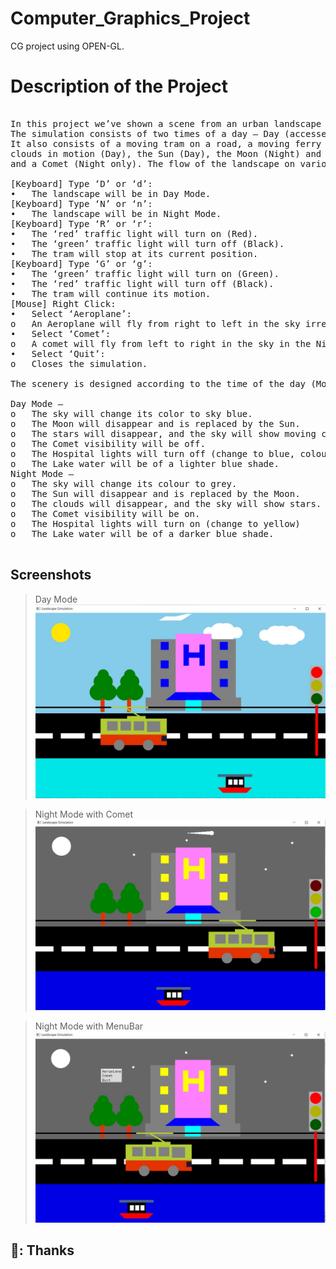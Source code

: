 # Computer_Graphics_Project
CG project using OPEN-GL.

# Description of the Project
<pre> 
In this project we’ve shown a scene from an urban landscape and simulate it using C++ and Open GL libraries.
The simulation consists of two times of a day – Day (accessed by the ‘D’ key on the keyboard) and Night (accessed by the ‘N’ key on the keyboard).
It also consists of a moving tram on a road, a moving ferry in the lake, a keyboard controllable traffic light, trees, some urban buildings (Hospital etc.),
clouds in motion (Day), the Sun (Day), the Moon (Night) and stars (Night). On a right click menu, we can also have Aeroplane going by 
and a Comet (Night only). The flow of the landscape on various inputs is given below – 

[Keyboard] Type ‘D’ or ‘d’:
•	The landscape will be in Day Mode.
[Keyboard] Type ‘N’ or ‘n’:
•	The landscape will be in Night Mode.
[Keyboard] Type ‘R’ or ‘r’:
•	The ‘red’ traffic light will turn on (Red).
•	The ‘green’ traffic light will turn off (Black).
•	The tram will stop at its current position.
[Keyboard] Type ‘G’ or ‘g’:
•	The ‘green’ traffic light will turn on (Green).
•	The ‘red’ traffic light will turn off (Black).
•	The tram will continue its motion.
[Mouse] Right Click:
•	Select ‘Aeroplane’:
o	An Aeroplane will fly from right to left in the sky irrespective of the time of the day.
•	Select ‘Comet’:
o	A comet will fly from left to right in the sky in the Night Mode only.
•	Select ‘Quit’:
o	Closes the simulation.

The scenery is designed according to the time of the day (Modes) which are described as follows – 

Day Mode – 
o	The sky will change its color to sky blue.
o	The Moon will disappear and is replaced by the Sun.
o	The stars will disappear, and the sky will show moving clouds.
o	The Comet visibility will be off.
o	The Hospital lights will turn off (change to blue, colour of the sky reflected from the glass)
o	The Lake water will be of a lighter blue shade.
Night Mode – 
o	The sky will change its colour to grey.
o	The Sun will disappear and is replaced by the Moon.
o	The clouds will disappear, and the sky will show stars.
o	The Comet visibility will be on.
o	The Hospital lights will turn on (change to yellow)
o	The Lake water will be of a darker blue shade.

</pre>

## Screenshots 
> Day Mode
![alt text](https://github.com/JatinGoyal123/Computer_Graphics_Project/blob/main/1.jpg?raw=true) 

> Night Mode with Comet
![alt text](https://github.com/JatinGoyal123/Computer_Graphics_Project/blob/main/3.jpg?raw=true) 

> Night Mode with MenuBar 
![alt text](https://github.com/JatinGoyal123/Computer_Graphics_Project/blob/main/4.jpg?raw=true) 

## 💚: Thanks


